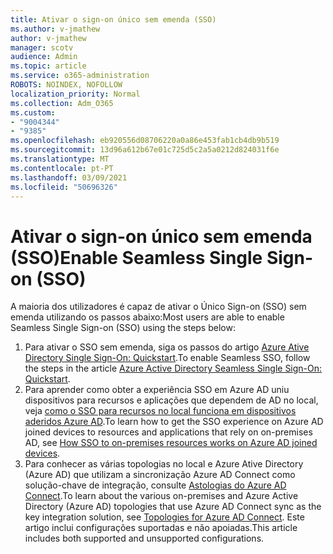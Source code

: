 ```yaml
---
title: Ativar o sign-on único sem emenda (SSO)
ms.author: v-jmathew
author: v-jmathew
manager: scotv
audience: Admin
ms.topic: article
ms.service: o365-administration
ROBOTS: NOINDEX, NOFOLLOW
localization_priority: Normal
ms.collection: Adm_O365
ms.custom:
- "9004344"
- "9385"
ms.openlocfilehash: eb920556d08706220a0a86e453fab1cb4db9b519
ms.sourcegitcommit: 13d96a612b67e01c725d5c2a5a0212d824031f6e
ms.translationtype: MT
ms.contentlocale: pt-PT
ms.lasthandoff: 03/09/2021
ms.locfileid: "50696326"
---
```

# <a name="enable-seamless-single-sign-on-sso"></a><span data-ttu-id="23b58-102">Ativar o sign-on único sem emenda (SSO)</span><span class="sxs-lookup"><span data-stu-id="23b58-102">Enable Seamless Single Sign-on (SSO)</span></span>

<span data-ttu-id="23b58-103">A maioria dos utilizadores é capaz de ativar o Único Sign-on (SSO) sem emenda utilizando os passos abaixo:</span><span class="sxs-lookup"><span data-stu-id="23b58-103">Most users are able to enable Seamless Single Sign-on (SSO) using the steps below:</span></span>

1. <span data-ttu-id="23b58-104">Para ativar o SSO sem emenda, siga os passos do artigo [Azure Ative Directory Single Sign-On: Quickstart](https://docs.microsoft.com/azure/active-directory/hybrid/how-to-connect-sso-quick-start).</span><span class="sxs-lookup"><span data-stu-id="23b58-104">To enable Seamless SSO, follow the steps in the article [Azure Active Directory Seamless Single Sign-On: Quickstart](https://docs.microsoft.com/azure/active-directory/hybrid/how-to-connect-sso-quick-start).</span></span>
2. <span data-ttu-id="23b58-105">Para aprender como obter a experiência SSO em Azure AD uniu dispositivos para recursos e aplicações que dependem de AD no local, veja [como o SSO para recursos no local funciona em dispositivos aderidos Azure AD](https://docs.microsoft.com/azure/active-directory/devices/azuread-join-sso).</span><span class="sxs-lookup"><span data-stu-id="23b58-105">To learn how to get the SSO experience on Azure AD joined devices to resources and applications that rely on on-premises AD, see [How SSO to on-premises resources works on Azure AD joined devices](https://docs.microsoft.com/azure/active-directory/devices/azuread-join-sso).</span></span>
3. <span data-ttu-id="23b58-106">Para conhecer as várias topologias no local e Azure Ative Directory (Azure AD) que utilizam a sincronização Azure AD Connect como solução-chave de integração, consulte [Astologias do Azure AD Connect](https://docs.microsoft.com/azure/active-directory/hybrid/plan-connect-topologies).</span><span class="sxs-lookup"><span data-stu-id="23b58-106">To learn about the various on-premises and Azure Active Directory (Azure AD) topologies that use Azure AD Connect sync as the key integration solution, see [Topologies for Azure AD Connect](https://docs.microsoft.com/azure/active-directory/hybrid/plan-connect-topologies).</span></span> <span data-ttu-id="23b58-107">Este artigo inclui configurações suportadas e não apoiadas.</span><span class="sxs-lookup"><span data-stu-id="23b58-107">This article includes both supported and unsupported configurations.</span></span>
